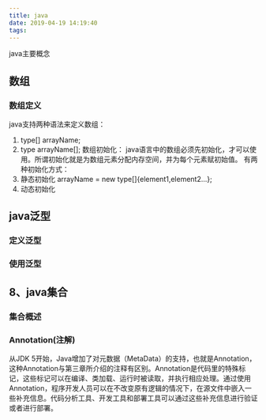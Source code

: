 ```yaml
---
title: java
date: 2019-04-19 14:19:40
tags:
---
```

java主要概念
<!-- more -->
## 数组
### 数组定义
java支持两种语法来定义数组：
1. type[] arrayName;
2. type arrayName[];
数组初始化：
java语言中的数组必须先初始化，才可以使用。所谓初始化就是为数组元素分配内存空间，并为每个元素赋初始值。
有两种初始化方式：
1. 静态初始化
arrayName = new type[]{element1,element2...};
2. 动态初始化
## java泛型
### 定义泛型
### 使用泛型
## 8、java集合
### 集合概述
### Annotation(注解)
从JDK 5开始，Java增加了对元数据（MetaData）的支持，也就是Annotation，这种Annotation与第三章所介绍的注释有区别。Annotation是代码里的特殊标记，这些标记可以在编译、类加载、运行时被读取，并执行相应处理。通过使用Annotation，程序开发人员可以在不改变原有逻辑的情况下，在源文件中嵌入一些补充信息。代码分析工具、开发工具和部署工具可以通过这些补充信息进行验证或者进行部署。